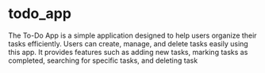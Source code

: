 # todo_app

The To-Do App is a simple application designed to help users organize their tasks efficiently. Users can create, manage, and delete tasks easily using this app. It provides features such as adding new tasks, marking tasks as completed, searching for specific tasks, and deleting task
